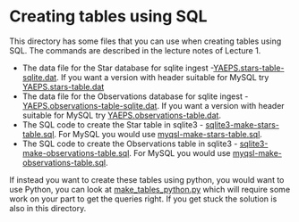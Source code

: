 # Creating tables using SQL

This directory has some files that you can use when creating tables using SQL. The commands are described in the lecture notes of Lecture 1.


- The data file for the Star database for sqlite ingest -[YAEPS.stars-table-sqlite.dat](YAEPS.stars-table-sqlite.dat). If you want a version with header suitable for MySQL try [YAEPS.stars-table.dat](YAEPS.stars-table.dat)
- The data file for the Observations database for sqlite ingest - [YAEPS.observations-table-sqlite.dat](YAEPS.observations-table-sqlite.dat). If you want a version with header suitable for MySQL try [YAEPS.observations-table.dat](YAEPS.observations-table.dat).
- The SQL code to create the Star table in sqlite3 - [sqlite3-make-stars-table.sql](sqlite3-make-stars-table.sql). For MySQL you would use [myqsl-make-stars-table.sql](myqsl-make-stars-table.sql).
- The SQL code to create the Observations table in sqlite3 - [sqlite3-make-observations-table.sql](sqlite3-make-observations-table.sql).  For MySQL you would use [myqsl-make-observations-table.sql](myqsl-make-observations-table.sql).


If instead you want to create these tables using python, you would want to use Python, you can look at [make_tables_python.py](make_tables_python.py) which will require some work on your part to get the queries right. If you get stuck the solution is also in this directory. 
